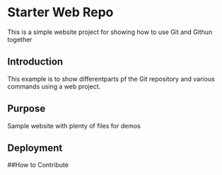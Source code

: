 # Starter Web Repo

This is a simple website project for showing how to use Git and Githun together

## Introduction

This example is to show differentparts pf the Git repository and various commands using a web project. 

## Purpose

Sample website with plenty of files for demos

## Deployment


##How to Contribute

